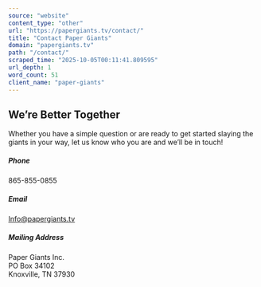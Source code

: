 ```yaml
---
source: "website"
content_type: "other"
url: "https://papergiants.tv/contact/"
title: "Contact Paper Giants"
domain: "papergiants.tv"
path: "/contact/"
scraped_time: "2025-10-05T00:11:41.809595"
url_depth: 1
word_count: 51
client_name: "paper-giants"
---
```


## We’re Better Together

Whether you have a simple question or are ready to get started slaying the giants in your way, let us know who you are and we’ll be in touch!

##### Phone

865-855-0855

##### Email

[Info@papergiants.tv](mailto:Info@papergiants.tv)

##### Mailing Address

Paper Giants Inc.  
PO Box 34102  
Knoxville, TN 37930